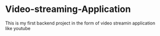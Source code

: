 # Video-streaming-Application
This is my first backend project in the form of video streamin application like youtube
